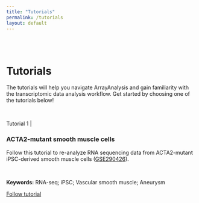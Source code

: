 ```yaml
---
title: "Tutorials"
permalink: /tutorials
layout: default
---
```


<br>
<br>
<div class="container px-1">
<div class="row">
<div class="col-sm-12 px-3">
<h1><b>Tutorials</b></h1>
<p>The tutorials will help you navigate ArrayAnalysis and gain familiarity with the transcriptomic data analysis workflow. 
Get started by choosing one of the tutorials below!</p> 
</div>
</div>
<br>
<div class="row">
  <div class="col-sm-12 px-3">
	  <div class="jumbotron p-5 h-100" style="text-align: left">
	  <p class="lead">Tutorial 1 |</p>
		  <h3><b>ACTA2-mutant smooth muscle cells</b></h3>
		  <p>Follow this tutorial to re-analyze RNA sequencing data from ACTA2-mutant iPSC-derived smooth muscle cells 
		  (<a href = "https://www.ncbi.nlm.nih.gov/geo/query/acc.cgi?acc=GSE290426" target = "_blank">GSE290426</a>).</p>
		  <br>
		  <p><b>Keywords:</b> RNA-seq; iPSC; Vascular smooth muscle; Aneurysm</p>
		  <p><a class="btn btn-outline-dark btn-lg my-3" href="{{ "/tutorials/tutorial1" | relative_url}}" role="button">Follow tutorial</a></p>
	  </div>
  </div>
</div>
<br>
</div>


